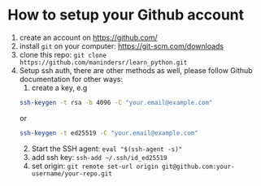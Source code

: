 # How to setup your Github account
1. create an account on https://github.com/
2. install `git` on your computer: https://git-scm.com/downloads
3. clone this repo: `git clone https://github.com/manindersr/learn_python.git`
4. Setup ssh auth, there are other methods as well, please follow Github documentation for other ways:
    1. create a key, e.g 
    ```bash
    ssh-keygen -t rsa -b 4096 -C "your.email@example.com"
   ```
   or
    ```bash
    ssh-keygen -t ed25519 -C "your.email@example.com"
    ```
    2. Start the SSH agent: `eval "$(ssh-agent -s)"`
    3. add ssh key: `ssh-add ~/.ssh/id_ed25519`
    4. set origin: `git remote set-url origin git@github.com:your-username/your-repo.git`
    
